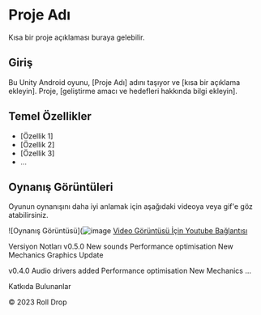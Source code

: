 # Proje Adı

Kısa bir proje açıklaması buraya gelebilir.

## Giriş

Bu Unity Android oyunu, [Proje Adı] adını taşıyor ve [kısa bir açıklama ekleyin]. Proje, [geliştirme amacı ve hedefleri hakkında bilgi ekleyin].

## Temel Özellikler

- [Özellik 1]
- [Özellik 2]
- [Özellik 3]
- ...

## Oynanış Görüntüleri

Oyunun oynanışını daha iyi anlamak için aşağıdaki videoya veya gif'e göz atabilirsiniz.

![Oynanış Görüntüsü](![image](https://github.com/3DKit/RollDrop/assets/101405775/c1c220c2-c557-499d-83b1-262c951b9537)
[Video Görüntüsü İçin Youtube Bağlantısı](https://youtu.be/1YDDjY2rAMI)

Versiyon Notları
v0.5.0
New sounds
Performance optimisation
New Mechanics
Graphics Update

v0.4.0
Audio drivers added
Performance optimisation
New Mechanics
...

Katkıda Bulunanlar

© 2023 Roll Drop
